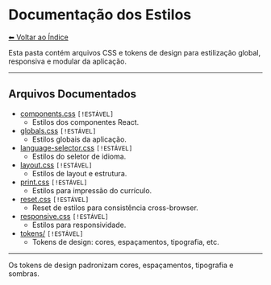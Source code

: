 # Documentação dos Estilos

[⬅ Voltar ao Índice](../README_INDEX.md)

Esta pasta contém arquivos CSS e tokens de design para estilização global, responsiva e modular da aplicação.

---

## Arquivos Documentados

- [components.css](components.css) `[!ESTÁVEL]`
  - Estilos dos componentes React.
- [globals.css](globals.css) `[!ESTÁVEL]`
  - Estilos globais da aplicação.
- [language-selector.css](language-selector.css) `[!ESTÁVEL]`
  - Estilos do seletor de idioma.
- [layout.css](layout.css) `[!ESTÁVEL]`
  - Estilos de layout e estrutura.
- [print.css](print.css) `[!ESTÁVEL]`
  - Estilos para impressão do currículo.
- [reset.css](reset.css) `[!ESTÁVEL]`
  - Reset de estilos para consistência cross-browser.
- [responsive.css](responsive.css) `[!ESTÁVEL]`
  - Estilos para responsividade.
- [tokens/](tokens/) `[!ESTÁVEL]`
  - Tokens de design: cores, espaçamentos, tipografia, etc.

---

Os tokens de design padronizam cores, espaçamentos, tipografia e sombras.
